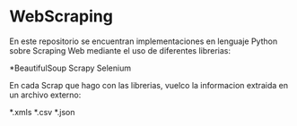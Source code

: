 # WebScraping

En este repositorio se encuentran implementaciones en lenguaje Python
sobre Scraping Web mediante el uso de diferentes librerias:

*BeautifulSoup
Scrapy
Selenium

En cada Scrap que hago con las librerias, vuelco la informacion extraida en un archivo externo:

*.xmls
*.csv
*.json
